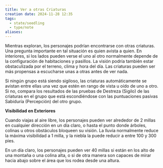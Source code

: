 ```yaml
---
title: Ver a otras Criaturas
creation date: 2024-11-28 12:35
tags:
  - state/seedling
  - type/note
aliases:
---
```

Mientras exploran, los personajes podrían encontrarse con otras criaturas. Una pregunta importante en tal situación es quien avista a quien.
En interiores, si los lados pueden verse el uno al otro normalmente depende de la configuración de habitaciones y pasillos. La visión podría también estar obstaculizada por el terreno, clima y hora del día. Las criaturas pueden ser más propensas a escucharse unas a otras antes de ver nada.

Si ningún grupo está siendo sigiloso, las criaturas automáticamente se avistan entre ellas una vez que estén en rango de vista u oído de uno a otro. Si no, compara los resultados de las pruebas de Destreza (Sigilo) de las criaturas en el grupo que está escondiéndose con las puntuaciones pasivas Sabiduría (Percepción) del otro grupo.

**Visibilidad en Exteriores**

Cuando viajas al aire libre, los personajes pueden ver alrededor de 2 millas en cualquier dirección en un día claro, o hasta el punto donde árboles, colinas u otros obstáculos bloqueen su visión. La lluvia normalmente reduce la máxima visibilidad a 1 milla, y la niebla la puede reducir a entre 100 y 300 pies.

En un día claro, los personajes pueden ver 40 millas si están en los alto de una montaña o una colina alta, o si de otra manera son capaces de mirar hacia abajo sobre el área que los rodea desde una altura.

